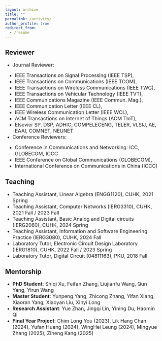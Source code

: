 ```yaml
---
layout: archive
title: ""
permalink: /activity/
author_profile: true
redirect_from:
  - /resume
---
```


Reviewer
------
<ul>
  <li><font size=3>Journal Reviewer:</font></li>
    <ul style="margin-left: -40px;">
      <ul style="margin-left: 0px;">
        <li><font size=3>IEEE Transactions on Signal Processing (IEEE TSP),</font></li>
        <li><font size=3>IEEE Transactions on Communications (IEEE TCOM),</font></li>
        <li><font size=3>IEEE Transactions on Wireless Communications (IEEE TWC),</font></li>
        <li><font size=3>IEEE Transactions on Vehicular Technology (IEEE TVT),</font></li>
        <li><font size=3>IEEE Communications Magazine (IEEE Commun. Mag.),</font></li>
        <li><font size=3>IEEE  Communication Letter (IEEE CL),</font></li>
        <li><font size=3>IEEE Wireless Communication Letter (IEEE WCL),</font></li>
        <li><font size=3>ACM Transactions on Internet of Things (ACM TIoT),</font></li>
        <li><font size=3>Elsevier SP, DSP, ADHIC, COMPELECENG, TELER, VLSIJ, AE, EAAI, COMNET, NEUNET</font></li>
      </ul>
    </ul>
  <li><font size=3>Conference Reviewers:</font></li>
    <ul style="margin-left: -40px;">
      <ul style="margin-left: 0px;">
        <li><font size=3> Conference in Communications and Networking: ICC, GLOBECOM, ICCC</font></li>
        <li><font size=3>IEEE Conference on Global Communications (GLOBECOM),</font></li>
        <li><font size=3>International Conference on Communications in China (ICCC)</font></li>
      </ul>
    </ul>
</ul>  
          
Teaching
------
* <font size=3>Teaching Assistant, Linear Algebra (ENGG1120), CUHK, 2021 Spring</font>
* <font size=3>Teaching Assistant, Computer Networks (IERG3310), CUHK, 2021 Fall / 2023 Fall</font>
* <font size=3>Teaching Assistant, Basic Analog and Digital circuits (IERG2060), CUHK, 2024 Spring</font>
* <font size=3>Teaching Assistant, Information and Software Engineering Practice (IERG3080), CUHK, 2024 Fall</font>
* <font size=3>Laboratory Tutor, Electronic Circuit Design Laboratory (IERG1810), CUHK, 2022 Fall / 2023 Spring</font>
* <font size=3>Laboratory Tutor, Digital Circuit (04811163), PKU, 2018 Fall</font>

Mentorship
------
* <font size=3> <b>PhD Student</b>: Shiqi Xu, Feifan Zhang, Liujianfu Wang, Qun Yang, Yirun Wang</font>
* <font size=3> <b>Master Student</b>: Yunpeng Yang, Zhicong Zhang, Yifan Xiang, Xiaoran Yang, Xiaoyan Liu, Xinyi Long</font>
* <font size=3> <b>Research Assistant</b>: Yue Zhan, Jingqi Lin, Yining Du, Haomin Qi</font>
* <font size=3> <b>Final Year Project</b>: Chim Long You (2023), Lik Hang Chan (2024), Yufan Huang (2024), WingHei Leung (2024), Mingyue Zhang (2025), Ziheng Kang (2025)</font>
